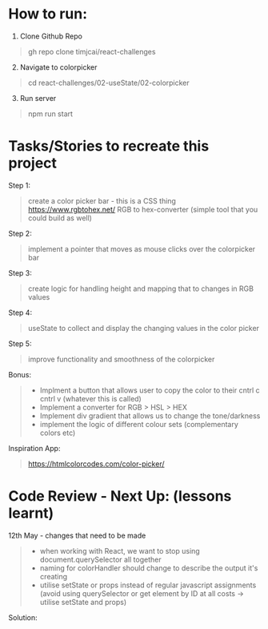 # How to run:
1. Clone Github Repo
> gh repo clone timjcai/react-challenges

2. Navigate to colorpicker
> cd react-challenges/02-useState/02-colorpicker

3. Run server
> npm run start

# Tasks/Stories to recreate this project
Step 1:
> create a color picker bar - this is a CSS thing
https://www.rgbtohex.net/
RGB to hex-converter (simple tool that you could build as well)

Step 2:
> implement a pointer that moves as mouse clicks over the colorpicker bar

Step 3:
> create logic for handling height and mapping that to changes in RGB values

Step 4:
> useState to collect and display the changing values in the color picker

Step 5:
> improve functionality and smoothness of the colorpicker

Bonus:
> - Implment a button that allows user to copy the color to their cntrl c cntrl v (whatever this is called)
> - Implement a converter for RGB > HSL > HEX
> - Implement div gradient that allows us to change the tone/darkness
> - implement the logic of different colour sets (complementary colors etc)

Inspiration App:
> https://htmlcolorcodes.com/color-picker/


# Code Review - Next Up: (lessons learnt)
12th May - changes that need to be made
> - when working with React, we want to stop using document.querySelector all together
> - naming for colorHandler should change to describe the output it's creating
> - utilise setState or props instead of regular javascript assignments (avoid using querySelector or get element by ID at all costs -> utilise setState and props)

Solution:
